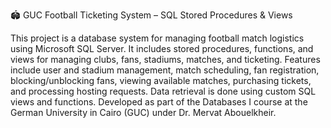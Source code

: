 🏟️ GUC Football Ticketing System – SQL Stored Procedures & Views

This project is a database system for managing football match logistics using Microsoft SQL Server. It includes stored procedures, functions, and views for managing clubs, fans, stadiums, matches, and ticketing. Features include user and stadium management, match scheduling, fan registration, blocking/unblocking fans, viewing available matches, purchasing tickets, and processing hosting requests. Data retrieval is done using custom SQL views and functions. Developed as part of the Databases I course at the German University in Cairo (GUC) under Dr. Mervat Abouelkheir.
